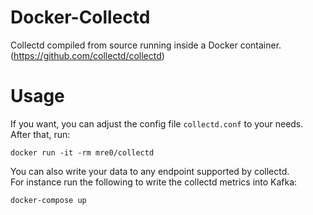 # Docker-Collectd

Collectd compiled from source running inside a Docker container.  
(https://github.com/collectd/collectd)

# Usage

If you want, you can adjust the config file `collectd.conf` to your needs.  
After that, run:

    docker run -it -rm mre0/collectd
    
You can also write your data to any endpoint supported by collectd.  
For instance run the following to write the collectd metrics into Kafka:

    docker-compose up